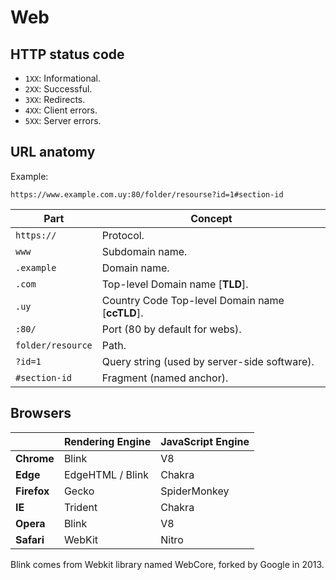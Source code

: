 # Web

## HTTP status code

* `1XX`: Informational.
* `2XX`: Successful.
* `3XX`: Redirects.
* `4XX`: Client errors.
* `5XX`: Server errors.

## URL anatomy

Example:

```https
https://www.example.com.uy:80/folder/resourse?id=1#section-id
```

Part | Concept
--- | ---
`https://` | Protocol.
`www` | Subdomain name.
`.example` | Domain name.
`.com` | Top-level Domain name [**TLD**].
`.uy` | Country Code Top-level Domain name [**ccTLD**].
`:80/` | Port (80 by default for webs).
`folder/resource` | Path.
`?id=1` | Query string (used by server-side software).
`#section-id` | Fragment (named anchor).

## Browsers

|| Rendering Engine | JavaScript Engine
--- | --- | ---
**Chrome** | Blink | V8
**Edge** | EdgeHTML / Blink | Chakra
**Firefox** | Gecko | SpiderMonkey
**IE** | Trident | Chakra
**Opera** | Blink | V8
**Safari** | WebKit | Nitro

Blink comes from Webkit library named WebCore, forked by Google in 2013.

